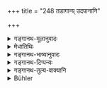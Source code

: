 +++
title = "248 तडागान्य् उदपानानि"

+++

<details><summary>गङ्गानथ-मूलानुवादः</summary>

Tanks, water-reservoirs, ponds and fountains should be built on boundary-links; as also temples.—(248)
</details>

<details><summary>मेधातिथिः</summary>

महांभांसि **तडागानि** । **वाप्यः** पुषकरिण्यः । **उदपानानि** कूपप्रभृतीनि । **प्रस्रवणान्य्** उदकस्यन्दा ईषत्स्रवदुदका भूप्रदेशाः । **देवतायतनानि** यक्षगृहादीनि । एतानि प्रकाशकानि । न ह्य् एतानि स्वल्पेनायासेन नाशयितुं शक्यन्ते । नाश्यमानेषु च महान् प्रत्यवायो भवति । सर्वस्य चोदकार्थिनो देवतादर्शनार्थिनश् च तत्र संनिधानात् सुज्ञातश् च साक्षिणां सीमासंधिर् भवति ॥ ८.२५० ॥
</details>

<details><summary>गङ्गानथ-भाष्यानुवादः</summary>

‘*Tanks*’—large reservoirs of water.

‘*Ponds*’—pools.

‘*Water-reservoir*’—wells and the like.

‘*Fountains*’— plots of ground from which small quantities of water trickle out.

‘*Temples*’—houses for the worshipping of *Yakṣas* and other demi-gods.

All these are such marks as are publicly visible; and cannot be easily obliterated; specially as the destroying of these entails a great sin; and further, since all men desiring to fetch water, and to visit the deity in the temple, are constantly on the spot, the boundary-line becomes well known to witnesses.—(248)
</details>

<details><summary>गङ्गानथ-टिप्पन्यः</summary>

This verse is quoted in *Vivādaratnākara* (p. 202), which adds the following notes:—‘*Taḍāga*’, large water-reservoirs,—‘*vāpī*’, smaller tanks,—‘*udapāna*’ wells,—‘*prasravaṇa*’, water-streams other than rivers.

It is quoted in *Mitākṣarā* (2.151), where *Bālambhaṭṭī* adds the following notes:—‘*Udapāna*’, well,—‘*vāpī*’, long ponds with stone-walls,—‘*prasravaṇa*’, springs and in *Vivādacintāmaṇi* (p. 93).
</details>

<details><summary>गङ्गानथ-तुल्य-वाक्यानि</summary>

**(verses 8.245-251)  
**

See Comparative notes for [Verse 8.245].
</details>

<details><summary>Bühler</summary>

248	Tanks, wells, cisterns, and fountains should be built where boundaries meet, as well as temples,
</details>
